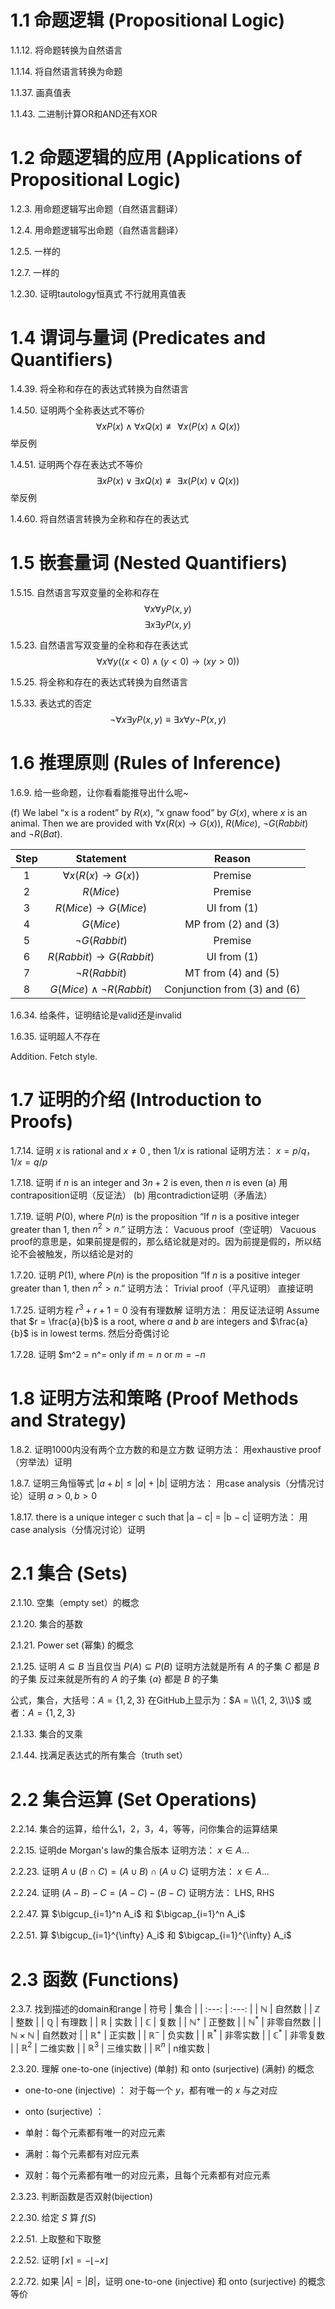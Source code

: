 # 1.1 命题逻辑 (Propositional Logic)

1.1.12. 将命题转换为自然语言

1.1.14. 将自然语言转换为命题

1.1.37. 画真值表

1.1.43. 二进制计算OR和AND还有XOR

# 1.2 命题逻辑的应用 (Applications of Propositional Logic)

1.2.3. 用命题逻辑写出命题（自然语言翻译）

1.2.4. 用命题逻辑写出命题（自然语言翻译）

1.2.5. 一样的

1.2.7. 一样的

1.2.30. 证明tautology恒真式
不行就用真值表

# 1.4 谓词与量词 (Predicates and Quantifiers)

1.4.39. 将全称和存在的表达式转换为自然语言

1.4.50. 证明两个全称表达式不等价 $$\forall x P(x) ∧ \forall x Q(x) \not\equiv \forall x (P(x) ∧ Q(x))$$ 举反例

1.4.51. 证明两个存在表达式不等价 $$\exists x P(x) ∨ \exists x Q(x) \not\equiv \exists x (P(x) ∨ Q(x))$$ 举反例

1.4.60. 将自然语言转换为全称和存在的表达式

# 1.5 嵌套量词 (Nested Quantifiers)

1.5.15. 自然语言写双变量的全称和存在 $$\forall x \forall y P(x, y)$$ $$\exists x \exists y P(x, y)$$


1.5.23. 自然语言写双变量的全称和存在表达式 $$\forall x \forall y ((x < 0) ∧ (y < 0) → (xy > 0))$$

1.5.25. 将全称和存在的表达式转换为自然语言

1.5.33. 表达式的否定 $$\neg \forall x \exists y P(x, y) \equiv \exists x \forall y \neg P(x, y)$$

# 1.6 推理原则 (Rules of Inference)

1.6.9. 给一些命题，让你看看能推导出什么呢~

  (f) We label “x is a rodent” by $R(x)$, “x gnaw food” by $G(x)$, where $x$ is an animal. Then we are provided with $\forall x (R(x) \rightarrow G(x))$, $R(Mice)$, $\neg G(Rabbit)$ and $\neg R(Bat)$.

  | Step | Statement | Reason |
  | :---: | :---: | :---: |
  | 1 | $\forall x (R(x) \rightarrow G(x))$ | Premise |
  | 2 | $R(Mice)$ | Premise |
  | 3 | $R(Mice) \rightarrow G(Mice)$ | UI from (1) |
  | 4 | $G(Mice)$ | MP from (2) and (3) |
  | 5 | $\neg G(Rabbit)$ | Premise |
  | 6 | $R(Rabbit) \rightarrow G(Rabbit)$ | UI from (1) |
  | 7 | $\neg R(Rabbit)$ | MT from (4) and (5) |
  | 8 | $G(Mice) \wedge \neg R(Rabbit)$ | Conjunction from (3) and (6) |

1.6.34. 给条件，证明结论是valid还是invalid

1.6.35. 证明超人不存在

Addition. Fetch style.

# 1.7 证明的介绍 (Introduction to Proofs)

1.7.14. 证明 $x$ is rational and $x \ne 0$ , then $1/x$ is rational
证明方法： $x = p/q$，$1/x = q/p$

1.7.18. 证明 if $n$ is an integer and $3n + 2$ is even, then $n$ is even
(a) 用contraposition证明（反证法）
(b) 用contradiction证明（矛盾法）

1.7.19. 证明 $P (0)$, where $P (n)$ is the proposition “If $n$ is a positive integer greater than $1$, then $n^2 > n$.”
证明方法： Vacuous proof（空证明）
Vacuous proof的意思是，如果前提是假的，那么结论就是对的。因为前提是假的，所以结论不会被触发，所以结论是对的

1.7.20. 证明 $P (1)$, where $P (n)$ is the proposition “If $n$ is a positive integer greater than $1$, then $n^2 > n$.”
证明方法： Trivial proof（平凡证明）
直接证明

1.7.25. 证明方程 $r^3 + r + 1 = 0$ 没有有理数解
证明方法： 用反证法证明
Assume that $r = \frac{a}{b}$ is a root, where $a$ and $b$ are integers and $\frac{a}{b}$ is in lowest terms.
然后分奇偶讨论

1.7.28. 证明 $m^2 = n^= only if $m = n$ or $m = −n$

# 1.8 证明方法和策略 (Proof Methods and Strategy)

1.8.2. 证明1000内没有两个立方数的和是立方数
证明方法： 用exhaustive proof（穷举法）证明

1.8.7. 证明三角恒等式 $|a + b| ≤ |a| + |b|$
证明方法： 用case analysis（分情况讨论）证明
$a > 0, b > 0$

1.8.17. there is a unique integer c such that |a − c| = |b − c|
证明方法： 用case analysis（分情况讨论）证明

# 2.1 集合 (Sets)

2.1.10. 空集（empty set）的概念

2.1.20. 集合的基数

2.1.21. Power set (幂集) 的概念

2.1.25. 证明 $A ⊆ B$ 当且仅当 $P(A) ⊆ P(B)$
证明方法就是所有 $A$ 的子集 $C$ 都是 $B$ 的子集
反过来就是所有的 $A$ 的子集 $\lbrace a \rbrace$ 都是 $B$ 的子集

公式，集合，大括号：$A = \{1, 2, 3\}$
在GitHub上显示为：$A = \\{1, 2, 3\\}$
或者：$A = \lbrace 1, 2, 3 \rbrace$

2.1.33. 集合的叉乘

2.1.44. 找满足表达式的所有集合（truth set）

# 2.2 集合运算 (Set Operations)

2.2.14. 集合的运算，给什么1，2，3，4，等等，问你集合的运算结果

2.2.15. 证明de Morgan's law的集合版本
证明方法： $x \in A...$

2.2.23. 证明 $A ∪ (B ∩ C) = (A ∪ B) ∩ (A ∪ C)$
证明方法： $x \in A...$

2.2.24. 证明 $(A - B) - C = (A - C) - (B - C)$
证明方法： LHS, RHS

2.2.47. 算 $\bigcup_{i=1}^n A_i$ 和 $\bigcap_{i=1}^n A_i$

2.2.51. 算 $\bigcup_{i=1}^{\infty} A_i$ 和 $\bigcap_{i=1}^{\infty} A_i$

# 2.3 函数 (Functions)

2.3.7. 找到描述的domain和range
| 符号 | 集合 |
| :---: | :---: |
| $ℕ$ | 自然数 |
| $ℤ$ | 整数 |
| $ℚ$ | 有理数 |
| $ℝ$ | 实数 |
| $ℂ$ | 复数 |
| $ℕ^+$ | 正整数 |
| $ℕ^*$ | 非零自然数 |
| $ℕ \times ℕ$ | 自然数对 |
| $ℝ^+$ | 正实数 |
| $ℝ^-$ | 负实数 |
| $ℝ^*$ | 非零实数 |
| $ℂ^*$ | 非零复数 |
| $ℝ^2$ | 二维实数 |
| $ℝ^3$ | 三维实数 |
| $ℝ^n$ | n维实数 |

2.3.20. 理解 one-to-one (injective) (单射) 和 onto (surjective) (满射) 的概念

- one-to-one (injective) ： 对于每一个 $y$，都有唯一的 $x$ 与之对应
- onto (surjective) ： 

- 单射：每个元素都有唯一的对应元素
- 满射：每个元素都有对应元素
- 双射：每个元素都有唯一的对应元素，且每个元素都有对应元素

2.3.23. 判断函数是否双射(bijection)

2.2.30. 给定 $S$ 算 $f(S)$

2.2.51. 上取整和下取整

2.2.52. 证明 $⌈x⌉ = -⌊-x⌋$

2.2.72. 如果 $|A| = |B|$，证明 one-to-one (injective) 和 onto (surjective) 的概念等价